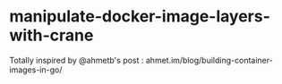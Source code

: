 # manipulate-docker-image-layers-with-crane
Totally inspired by @ahmetb's post : ahmet.im/blog/building-container-images-in-go/
